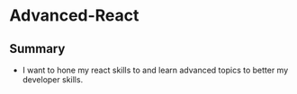 # Advanced-React

## Summary

- I want to hone my react skills to and learn advanced topics to better my developer skills.
